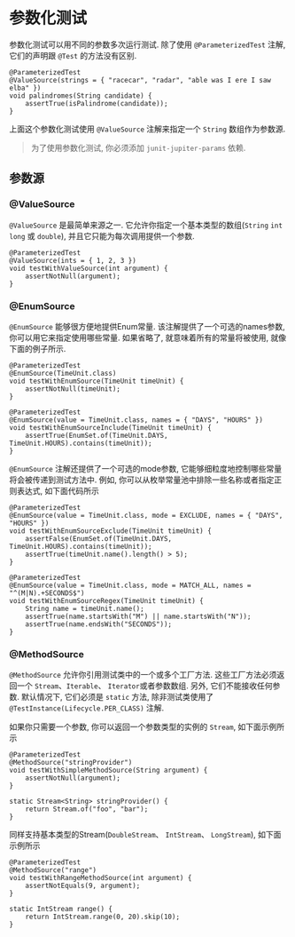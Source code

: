 
# 参数化测试

参数化测试可以用不同的参数多次运行测试. 除了使用 ```@ParameterizedTest``` 注解, 它们的声明跟 ```@Test``` 的方法没有区别.
```
@ParameterizedTest
@ValueSource(strings = { "racecar", "radar", "able was I ere I saw elba" })
void palindromes(String candidate) {
    assertTrue(isPalindrome(candidate));
}
```

上面这个参数化测试使用 ```@ValueSource``` 注解来指定一个 ```String``` 数组作为参数源.

> 为了使用参数化测试, 你必须添加 ```junit-jupiter-params``` 依赖.

## 参数源

### @ValueSource
```@ValueSource``` 是最简单来源之一. 
它允许你指定一个基本类型的数组(```String``` ```int``` ```long``` 或 ```double```), 并且它只能为每次调用提供一个参数.
```
@ParameterizedTest
@ValueSource(ints = { 1, 2, 3 })
void testWithValueSource(int argument) {
    assertNotNull(argument);
}
```

### @EnumSource
```@EnumSource``` 能够很方便地提供Enum常量.
该注解提供了一个可选的names参数, 你可以用它来指定使用哪些常量. 如果省略了, 就意味着所有的常量将被使用, 就像下面的例子所示.
```
@ParameterizedTest
@EnumSource(TimeUnit.class)
void testWithEnumSource(TimeUnit timeUnit) {
    assertNotNull(timeUnit);
}
```

```
@ParameterizedTest
@EnumSource(value = TimeUnit.class, names = { "DAYS", "HOURS" })
void testWithEnumSourceInclude(TimeUnit timeUnit) {
    assertTrue(EnumSet.of(TimeUnit.DAYS, TimeUnit.HOURS).contains(timeUnit));
}
```

```@EnumSource``` 注解还提供了一个可选的mode参数, 它能够细粒度地控制哪些常量将会被传递到测试方法中.
例如, 你可以从枚举常量池中排除一些名称或者指定正则表达式, 如下面代码所示
```
@ParameterizedTest
@EnumSource(value = TimeUnit.class, mode = EXCLUDE, names = { "DAYS", "HOURS" })
void testWithEnumSourceExclude(TimeUnit timeUnit) {
    assertFalse(EnumSet.of(TimeUnit.DAYS, TimeUnit.HOURS).contains(timeUnit));
    assertTrue(timeUnit.name().length() > 5);
}
```

```
@ParameterizedTest
@EnumSource(value = TimeUnit.class, mode = MATCH_ALL, names = "^(M|N).+SECONDS$")
void testWithEnumSourceRegex(TimeUnit timeUnit) {
    String name = timeUnit.name();
    assertTrue(name.startsWith("M") || name.startsWith("N"));
    assertTrue(name.endsWith("SECONDS"));
}
```

### @MethodSource
```@MethodSource``` 允许你引用测试类中的一个或多个工厂方法.
这些工厂方法必须返回一个 ```Stream```、```Iterable```、 ```Iterator```或者参数数组.
另外, 它们不能接收任何参数. 默认情况下, 它们必须是 ```static``` 方法, 除非测试类使用了 ```@TestInstance(Lifecycle.PER_CLASS)``` 注解.

如果你只需要一个参数, 你可以返回一个参数类型的实例的 ```Stream```, 如下面示例所示
```
@ParameterizedTest
@MethodSource("stringProvider")
void testWithSimpleMethodSource(String argument) {
    assertNotNull(argument);
}

static Stream<String> stringProvider() {
    return Stream.of("foo", "bar");
}
```

同样支持基本类型的Stream(```DoubleStream```、 ```IntStream```、 ```LongStream```), 如下面示例所示
```
@ParameterizedTest
@MethodSource("range")
void testWithRangeMethodSource(int argument) {
    assertNotEquals(9, argument);
}

static IntStream range() {
    return IntStream.range(0, 20).skip(10);
}
```
















